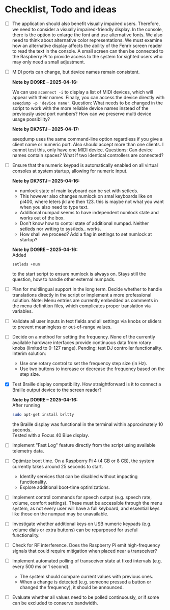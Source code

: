 # Checklist, Todo and ideas

- [ ] The application should also benefit visually impaired users. Therefore, we need to consider a visually impaired-friendly display. In the console, there is the option to enlarge the font and use alternative fonts. We also need to think about alternative color representations. We must examine how an alternative display affects the ability of the Fenrir screen reader to read the text in the console. A small screen can then be connected to the Raspberry Pi to provide access to the system for sighted users who may only need a small adjustment.

- [ ] MIDI ports can change, but device names remain consistent. 

  **Note by DO9RE – 2025-04-16:**  

  We can use `aconnect -i` to display a list of MIDI devices, which will appear with their names. Finally, you can access the device directly with `aseqdump -p 'device name'`. 
  Question: What needs to be changed in the script to work with the more reliable device names instead of the previously used port numbers?
  How can we preserve multi device usage possibility?

  **Note by DK7STJ – 2025-04-17:**  

  aseqdump uses the same command-line option regardless if you give a client name or numeric port. Also should accept more than one clients.
  I cannot test this, only have one MIDI device.
  Questions: Can device names contain spaces? What if two identical controllers are connected?

- [ ] Ensure that the numeric keypad is automatically enabled on all virtual consoles at system startup, allowing for numeric input.

  **Note by DK7STJ – 2025-04-16:**  

  - numlock state of main keyboard can be set with setleds.
  - This however also changes numlock on smal keyboards like on pi400, where leters jkl are then 123. this is maybe not what you want when you also need to type text.
  - Additional numpad seems to have independent numlock state and works out of the box.
  - Don't know how to contol state of additional numpad. Neither setleds nor writing to sys/leds.. works. 
  - How shall we proceed? Add a flag in settings to set numlock at startup?

  **Note by DO9RE – 2025-04-16:**  
  Added
  ```
  setleds +num
  ```
  to the start script to ensure numlock is always on.
  Stays still the question, how to handle other external numpads.

- [ ] Plan for multilingual support in the long term. Decide whether to handle translations directly in the script or implement a more professional solution. Note: Menu entries are currently embedded as comments in the menu definition files, which complicates proper translation via variables.

- [ ] Validate all user inputs in text fields and all settings via knobs or sliders to prevent meaningless or out-of-range values.

- [ ] Decide on a method for setting the frequency. None of the currently available hardware interfaces provide continuous data from rotary knobs (limited to 0–127 range). Pending: test DJ controller functionality. Interim solution:  
  - Use one rotary control to set the frequency step size (in Hz).  
  - Use two buttons to increase or decrease the frequency based on the step size.

- [x] Test Braille display compatibility. How straightforward is it to connect a Braille output device to the screen reader?

  **Note by DO9RE – 2025-04-16:**  
  After running 
  ```bash
  sudo apt-get install brltty
  ```  
  the Braille display was functional in the terminal within approximately 10 seconds.  
   Tested with a Focus 40 Blue display.

- [ ] Implement "Fast Log" feature directly from the script using available telemetry data.

- [ ] Optimize boot time. On a Raspberry Pi 4 (4 GB or 8 GB), the system currently takes around 25 seconds to start.  
  - Identify services that can be disabled without impacting functionality.  
  - Explore additional boot-time optimizations.

- [ ] Implement control commands for speech output (e.g. speech rate, volume, comfort settings). These must be accessible through the menu system, as not every user will have a full keyboard, and essential keys like those on the numpad may be unavailable.

- [ ] Investigate whether additional keys on USB numeric keypads (e.g. volume dials or extra buttons) can be repurposed for useful functionality.

- [ ] Check for RF interference. Does the Raspberry Pi emit high-frequency signals that could require mitigation when placed near a transceiver?

- [ ] Implement automated polling of transceiver state at fixed intervals (e.g. every 500 ms or 1 second).  
  - The system should compare current values with previous ones.  
  - When a change is detected (e.g. someone pressed a button or changed the frequency), it should be announced.

- [ ] Evaluate whether all values need to be polled continuously, or if some can be excluded to conserve bandwidth.
